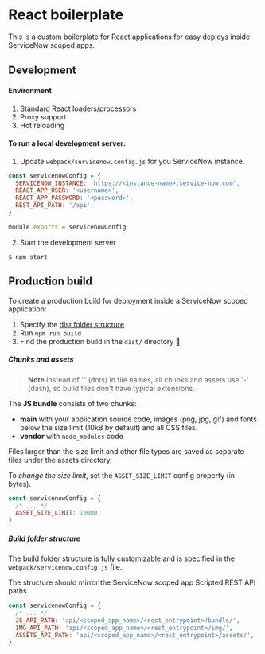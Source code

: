 # React boilerplate

This is a custom boilerplate for React applications for easy deploys inside ServiceNow scoped apps.

## Development

#### Environment

1. Standard React loaders/processors
2. Proxy support
3. Hot reloading

#### To run a local development server:

1. Update `webpack/servicenow.config.js` for you ServiceNow instance.

```js
const servicenowConfig = {
  SERVICENOW_INSTANCE: 'https://<instance-name>.service-now.com',
  REACT_APP_USER: '<username>',
  REACT_APP_PASSWORD: '<password>',
  REST_API_PATH: '/api',
}

module.exports = servicenowConfig
```

2. Start the development server

```
$ npm start
```

## Production build

To create a production build for deployment inside a ServiceNow scoped application:

1. Specify the [dist folder structure](#dist-folder-structure)
2. Run `npm run build`
3. Find the production build in the `dist/` directory 🎉

##### Chunks and assets

> **Note** Instead of '.' (dots) in file names, all chunks and assets use '-' (dash), so build files don't have typical extensions.

The **JS bundle** consists of two chunks:

- **main** with your application source code, images (png, jpg, gif) and fonts below the size limit (10kB by default) and all CSS files.
- **vendor** with `node_modules` code

Files larger than the size limit and other file types are saved as separate files under the assets directory.

To _change the size limit_, set the `ASSET_SIZE_LIMIT` config property (in bytes).

```js
const servicenowConfig = {
  /* ... */
  ASSET_SIZE_LIMIT: 10000,
}
```

##### Build folder structure

The build folder structure is fully customizable and is specified in the `webpack/servicenow.config.js` file.

The structure should mirror the ServiceNow scoped app Scripted REST API paths.

```js
const servicenowConfig = {
  /* ... */
  JS_API_PATH: 'api/<scoped_app_name>/<rest_entrypoint>/bundle/',
  IMG_API_PATH: 'api/<scoped_app_name>/<rest_entrypoint>/img/',
  ASSETS_API_PATH: 'api/<scoped_app_name>/<rest_entrypoint>/assets/',
}
```
